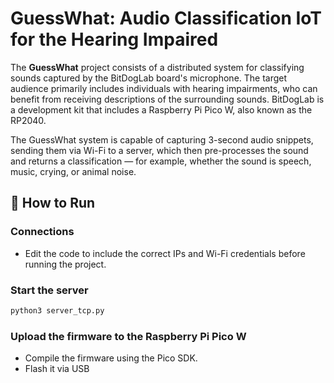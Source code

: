 # GuessWhat: Audio Classification IoT for the Hearing Impaired

The **GuessWhat** project consists of a distributed system for classifying sounds captured by the BitDogLab board's microphone. The target audience primarily includes individuals with hearing impairments, who can benefit from receiving descriptions of the surrounding sounds. BitDogLab is a development kit that includes a Raspberry Pi Pico W, also known as the RP2040.

The GuessWhat system is capable of capturing 3-second audio snippets, sending them via Wi-Fi to a server, which then pre-processes the sound and returns a classification — for example, whether the sound is speech, music, crying, or animal noise.

## 🚀 How to Run

### Connections

- Edit the code to include the correct IPs and Wi-Fi credentials before running the project.


### Start the server
```bash
python3 server_tcp.py
```

### Upload the firmware to the Raspberry Pi Pico W
- Compile the firmware using the Pico SDK.
- Flash it via USB 









